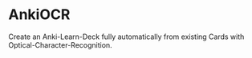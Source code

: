 # AnkiOCR
Create an Anki-Learn-Deck fully automatically from existing Cards with Optical-Character-Recognition.
